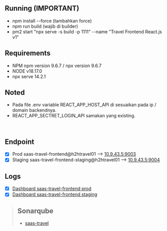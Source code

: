 ## Running (IMPORTANT)

- npm install --force (tambahkan force)
- npm run build (wajib di builder)
- pm2 start "npx serve -s build -p 1111" --name "Travel Frontend React.js v1"

## Requirements

- NPM npm version 9.6.7 / npx version  9.6.7
- NODE v18.17.0
- npx serve 14.2.1

## Noted

- Pada file .env variable REACT_APP_HOST_API di sesuaikan pada ip / domain backendnya. 
- REACT_APP_SECTRET_LOGIN_API samakan yang existing.

&nbsp;
## Endpoint
- [x] Prod saas-travel-frontend@h2htravel01 --> [10.9.43.5:9003](https://10.9.43.5:9003)
- [x] Staging saas-travel-frontend-staging@h2htravel01 --> [10.9.43.5:9004](https://10.9.43.5:9004)

## Logs
- [x] [Dashboard saas-travel-frontend prod](https://log-h2h.rotit.art/app/r/s/calm-itchy-portugal)
- [x] [Dashboard saas-travel-frontend staging](https://log-h2h.rotit.art/app/r/s/billions-plain-nest)

> ## Sonarqube
> - [saas-travel](https://sonarqube.rotit.art/dashboard?id=saas-travel)
